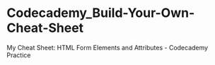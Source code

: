 # Codecademy_Build-Your-Own-Cheat-Sheet
My Cheat Sheet: HTML Form Elements and Attributes - Codecademy Practice
